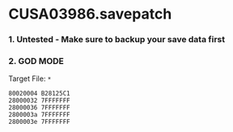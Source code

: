 # CUSA03986.savepatch

### 1. Untested - Make sure to backup your save data first
### 2. GOD MODE

Target File: `*`

```
80020004 B28125C1
28000032 7FFFFFFF
28000036 7FFFFFFF
2800003a 7FFFFFFF
2800003e 7FFFFFFF
```

